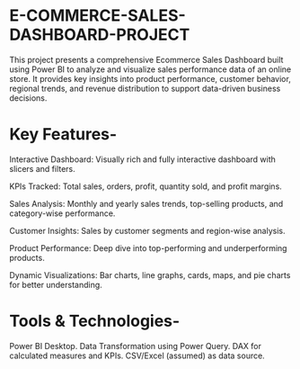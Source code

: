 # E-COMMERCE-SALES-DASHBOARD-PROJECT
This project presents a comprehensive Ecommerce Sales Dashboard built using Power BI to analyze and visualize sales performance data of an online store. It provides key insights into product performance, customer behavior, regional trends, and revenue distribution to support data-driven business decisions.
# Key Features-
Interactive Dashboard: Visually rich and fully interactive dashboard with slicers and filters.

KPIs Tracked: Total sales, orders, profit, quantity sold, and profit margins.

Sales Analysis: Monthly and yearly sales trends, top-selling products, and category-wise performance.

Customer Insights: Sales by customer segments and region-wise analysis.

Product Performance: Deep dive into top-performing and underperforming products.

Dynamic Visualizations: Bar charts, line graphs, cards, maps, and pie charts for better understanding.

# Tools & Technologies-
Power BI Desktop.
Data Transformation using Power Query.
DAX for calculated measures and KPIs.
CSV/Excel (assumed) as data source.
